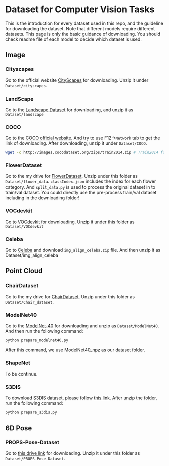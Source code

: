# Dataset for Computer Vision Tasks #

This is the introduction for every dataset used in this repo, and the guideline for downloading the dataset. Note that different models require different datasets. This page is only the basic guidance of downloading. You should check readme file of each model to decide which dataset is used.


## Image ##

### Cityscapes ###
Go to the official website [CityScapes](https://www.cityscapes-dataset.com/downloads/) for downloading. Unzip it under `Dataset/cityscapes`.


### LandScape ###
Go to the [Landscape Dataset](https://www.kaggle.com/datasets/arnaud58/landscape-pictures) for downloading, and unzip it as `Dataset/landscape`

### COCO ###
Go to the [COCO official website](https://cocodataset.org/#download).  And try to use F12->`Network` tab to get the link of downloading. After downloading, unzip it under `Dataset/COCO`.
```bash
wget -c http://images.cocodataset.org/zips/train2014.zip # Train2014 for example
```

### FlowerDataset ###
Go to the my drive for [FlowerDataset](https://drive.google.com/file/d/1PVqNgHBQUudlIJdOcxSbq9FPTMnenDYg/view?usp=sharing). Unzip under this folder as `Dataset/flower_data`. `classIndex.json` includes the index for each flower category. And `split_data.py` is used to process the original dataset in to train/val dataset. You could directly use the pre-process train/val dataset including in the downloading folder!


### VOCdevkit ###
Go to [VOCdevkit](https://www.kaggle.com/datasets/wangyuhang3303/vocdevkit) for downloading. Unzip it under this folder as `Dataset/VOCdevkit`

### Celeba ###
Go to [Celeba](https://mmlab.ie.cuhk.edu.hk/projects/CelebA.html) and download `img_align_celeba.zip` file. And then unzip it as Dataset/img_align_celeba


## Point Cloud ##

### ChairDataset ###
Go to the my drive for [ChairDataset](https://drive.google.com/file/d/12O18QBLeaeKfmXeTTNSJbNBDuCeoFoJk/view?usp=sharing). Unzip under this folder as `Dataset/Chair_dataset`.

### ModelNet40 ###
Go to the [ModelNet-40](https://www.kaggle.com/datasets/balraj98/modelnet40-princeton-3d-object-dataset) for downloading and unzip as `Dataset/ModelNet40`. And then run the following command:

```bash
python prepare_modelnet40.py
```

After this command, we use ModelNet40_npz as our dataset folder.


### ShapeNet ###
To be continue.


### S3DIS ###
To download S3DIS dataset, please follow [this link](https://github.com/open-mmlab/mmdetection3d/blob/1.0/data/s3dis/README.md). After unzip the folder, run the following command:

```bash
python prepare_s3dis.py
```

## 6D Pose ##

### PROPS-Pose-Dataset ###
Go to [this drive link](https://drive.google.com/file/d/15rhwXhzHGKtBcxJAYMWJG7gN7BLLhyAq/view) for downloading. Unzip it under this folder as `Dataset/PROPS-Pose-Dataset`.